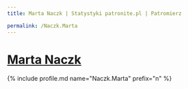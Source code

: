```yaml
---
title: Marta Naczk | Statystyki patronite.pl | Patromierz

permalink: /Naczk.Marta
---
```


# [Marta Naczk](https://patronite.pl/Naczk.Marta)

{% include profile.md name="Naczk.Marta" prefix="n" %}
